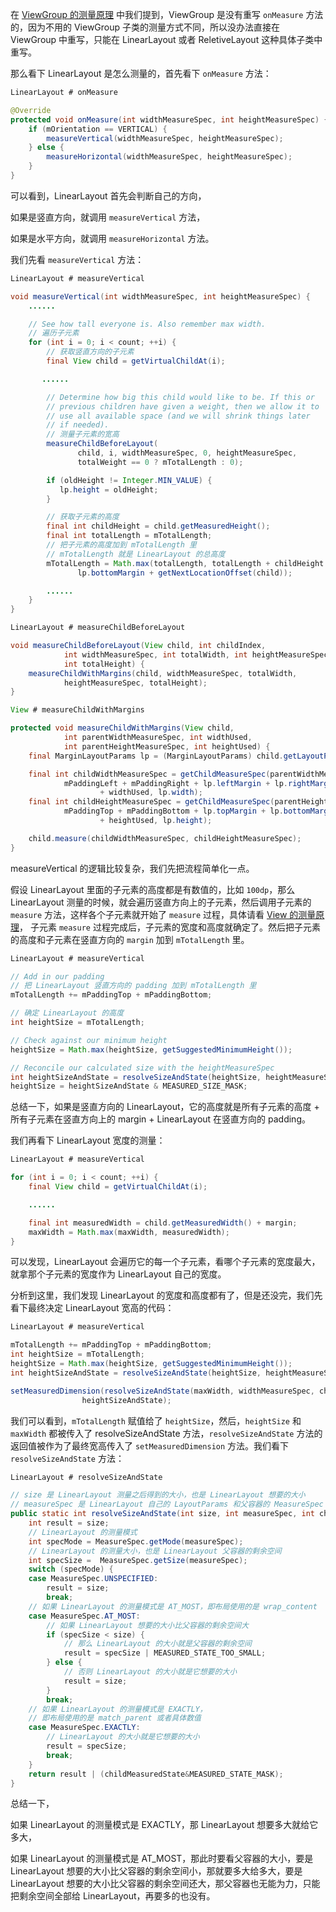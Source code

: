 在 [ViewGroup 的测量原理](https://github.com/shadowwingz/AndroidLife/blob/master/article/ViewGroup%20%E7%9A%84%E6%B5%8B%E9%87%8F%E5%8E%9F%E7%90%86.md) 中我们提到，ViewGroup 是没有重写 `onMeasure` 方法的，因为不用的 ViewGroup 子类的测量方式不同，所以没办法直接在 ViewGroup 中重写，只能在 LinearLayout 或者 ReletiveLayout 这种具体子类中重写。

那么看下 LinearLayout 是怎么测量的，首先看下 `onMeasure` 方法：

```java
LinearLayout # onMeasure

@Override
protected void onMeasure(int widthMeasureSpec, int heightMeasureSpec) {
    if (mOrientation == VERTICAL) {
        measureVertical(widthMeasureSpec, heightMeasureSpec);
    } else {
        measureHorizontal(widthMeasureSpec, heightMeasureSpec);
    }
}
```

可以看到，LinearLayout 首先会判断自己的方向，

如果是竖直方向，就调用 `measureVertical` 方法，

如果是水平方向，就调用 `measureHorizontal` 方法。

我们先看 `measureVertical` 方法：

```java
LinearLayout # measureVertical

void measureVertical(int widthMeasureSpec, int heightMeasureSpec) {
    ......

    // See how tall everyone is. Also remember max width.
    // 遍历子元素
    for (int i = 0; i < count; ++i) {
        // 获取竖直方向的子元素
        final View child = getVirtualChildAt(i);

       ......

        // Determine how big this child would like to be. If this or
        // previous children have given a weight, then we allow it to
        // use all available space (and we will shrink things later
        // if needed).
        // 测量子元素的宽高
        measureChildBeforeLayout(
               child, i, widthMeasureSpec, 0, heightMeasureSpec,
               totalWeight == 0 ? mTotalLength : 0);

        if (oldHeight != Integer.MIN_VALUE) {
           lp.height = oldHeight;
        }

        // 获取子元素的高度
        final int childHeight = child.getMeasuredHeight();
        final int totalLength = mTotalLength;
        // 把子元素的高度加到 mTotalLength 里
        // mTotalLength 就是 LinearLayout 的总高度
        mTotalLength = Math.max(totalLength, totalLength + childHeight + lp.topMargin +
               lp.bottomMargin + getNextLocationOffset(child));

        ......
    }
}

LinearLayout # measureChildBeforeLayout

void measureChildBeforeLayout(View child, int childIndex,
            int widthMeasureSpec, int totalWidth, int heightMeasureSpec,
            int totalHeight) {
    measureChildWithMargins(child, widthMeasureSpec, totalWidth,
            heightMeasureSpec, totalHeight);
}

View # measureChildWithMargins

protected void measureChildWithMargins(View child,
            int parentWidthMeasureSpec, int widthUsed,
            int parentHeightMeasureSpec, int heightUsed) {
    final MarginLayoutParams lp = (MarginLayoutParams) child.getLayoutParams();

    final int childWidthMeasureSpec = getChildMeasureSpec(parentWidthMeasureSpec,
            mPaddingLeft + mPaddingRight + lp.leftMargin + lp.rightMargin
                    + widthUsed, lp.width);
    final int childHeightMeasureSpec = getChildMeasureSpec(parentHeightMeasureSpec,
            mPaddingTop + mPaddingBottom + lp.topMargin + lp.bottomMargin
                    + heightUsed, lp.height);

    child.measure(childWidthMeasureSpec, childHeightMeasureSpec);
}
```

measureVertical 的逻辑比较复杂，我们先把流程简单化一点。

假设 LinearLayout 里面的子元素的高度都是有数值的，比如 `100dp`，那么 LinearLayout 测量的时候，就会遍历竖直方向上的子元素，然后调用子元素的 `measure` 方法，这样各个子元素就开始了 `measure` 过程，具体请看 [View 的测量原理](https://github.com/shadowwingz/AndroidLife/blob/master/article/View%20%E7%9A%84%E6%B5%8B%E9%87%8F%E5%8E%9F%E7%90%86.md)， 子元素 `measure` 过程完成后，子元素的宽度和高度就确定了。然后把子元素的高度和子元素在竖直方向的 `margin` 加到 `mTotalLength` 里。

```java
LinearLayout # measureVertical

// Add in our padding
// 把 LinearLayout 竖直方向的 padding 加到 mTotalLength 里
mTotalLength += mPaddingTop + mPaddingBottom;

// 确定 LinearLayout 的高度
int heightSize = mTotalLength;

// Check against our minimum height
heightSize = Math.max(heightSize, getSuggestedMinimumHeight());

// Reconcile our calculated size with the heightMeasureSpec
int heightSizeAndState = resolveSizeAndState(heightSize, heightMeasureSpec, 0);
heightSize = heightSizeAndState & MEASURED_SIZE_MASK;
```

总结一下，如果是竖直方向的 LinearLayout，它的高度就是所有子元素的高度 + 所有子元素在竖直方向上的 margin + LinearLayout 在竖直方向的 padding。

我们再看下 LinearLayout 宽度的测量：

```java
LinearLayout # measureVertical

for (int i = 0; i < count; ++i) {
    final View child = getVirtualChildAt(i);

    ......

    final int measuredWidth = child.getMeasuredWidth() + margin;
    maxWidth = Math.max(maxWidth, measuredWidth);
}
```

可以发现，LinearLayout 会遍历它的每一个子元素，看哪个子元素的宽度最大，就拿那个子元素的宽度作为 LinearLayout 自己的宽度。

分析到这里，我们发现 LinearLayout 的宽度和高度都有了，但是还没完，我们先看下最终决定 LinearLayout 宽高的代码：

```java
LinearLayout # measureVertical

mTotalLength += mPaddingTop + mPaddingBottom;
int heightSize = mTotalLength;
heightSize = Math.max(heightSize, getSuggestedMinimumHeight());
int heightSizeAndState = resolveSizeAndState(heightSize, heightMeasureSpec, 0);

setMeasuredDimension(resolveSizeAndState(maxWidth, widthMeasureSpec, childState),
                heightSizeAndState);
```

我们可以看到，`mTotalLength` 赋值给了 `heightSize`，然后，`heightSize` 和 `maxWidth` 都被传入了 resolveSizeAndState 方法，`resolveSizeAndState` 方法的返回值被作为了最终宽高传入了 `setMeasuredDimension` 方法。我们看下 `resolveSizeAndState` 方法：

```java
LinearLayout # resolveSizeAndState

// size 是 LinearLayout 测量之后得到的大小，也是 LinearLayout 想要的大小
// measureSpec 是 LinearLayout 自己的 LayoutParams 和父容器的 MeasureSpec 共同作用生成的 MeasureSpec
public static int resolveSizeAndState(int size, int measureSpec, int childMeasuredState) {
    int result = size;
    // LinearLayout 的测量模式
    int specMode = MeasureSpec.getMode(measureSpec);
    // LinearLayout 的测量大小，也是 LinearLayout 父容器的剩余空间
    int specSize =  MeasureSpec.getSize(measureSpec);
    switch (specMode) {
    case MeasureSpec.UNSPECIFIED:
        result = size;
        break;
    // 如果 LinearLayout 的测量模式是 AT_MOST，即布局使用的是 wrap_content
    case MeasureSpec.AT_MOST:
        // 如果 LinearLayout 想要的大小比父容器的剩余空间大
        if (specSize < size) {
            // 那么 LinearLayout 的大小就是父容器的剩余空间
            result = specSize | MEASURED_STATE_TOO_SMALL;
        } else {
            // 否则 LinearLayout 的大小就是它想要的大小
            result = size;
        }
        break;
    // 如果 LinearLayout 的测量模式是 EXACTLY，
    // 即布局使用的是 match_parent 或者具体数值    
    case MeasureSpec.EXACTLY:
        // LinearLayout 的大小就是它想要的大小
        result = specSize;
        break;
    }
    return result | (childMeasuredState&MEASURED_STATE_MASK);
}
```

总结一下，

如果 LinearLayout 的测量模式是 EXACTLY，那 LinearLayout 想要多大就给它多大，

如果 LinearLayout 的测量模式是 AT_MOST，那此时要看父容器的大小，要是 LinearLayout 想要的大小比父容器的剩余空间小，那就要多大给多大，要是 LinearLayout 想要的大小比父容器的剩余空间还大，那父容器也无能为力，只能把剩余空间全部给 LinearLayout，再要多的也没有。